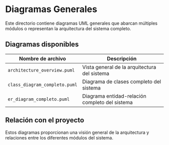 # Diagramas Generales

Este directorio contiene diagramas UML generales que abarcan múltiples módulos o representan la arquitectura del sistema completo.

## Diagramas disponibles

| Nombre de archivo | Descripción |
|------------------|-------------|
| `architecture_overview.puml` | Vista general de la arquitectura del sistema |
| `class_diagram_completo.puml` | Diagrama de clases completo del sistema |
| `er_diagram_completo.puml` | Diagrama entidad-relación completo del sistema |

## Relación con el proyecto

Estos diagramas proporcionan una visión general de la arquitectura y relaciones entre los diferentes módulos del sistema.

